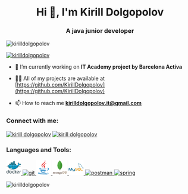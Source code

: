 <h1 align="center">Hi 👋, I'm Kirill Dolgopolov</h1>
<h3 align="center">A java junior developer</h3>

<p align="left"> <img src="https://komarev.com/ghpvc/?username=kirilldolgopolov&label=Profile%20views&color=0e75b6&style=flat" alt="kirilldolgopolov" /> </p>

<p align="left"> <a href="https://github.com/ryo-ma/github-profile-trophy"><img src="https://github-profile-trophy.vercel.app/?username=kirilldolgopolov" alt="kirilldolgopolov" /></a> </p>

- 🔭 I’m currently working on **IT Academy project by Barcelona Activa**

- 👨‍💻 All of my projects are available at [https://github.com/KirillDolgopolov](https://github.com/KirillDolgopolov)

- 📫 How to reach me **kirilldolgopolov.it@gmail.com**

<h3 align="left">Connect with me:</h3>
<p align="left">
<a href="https://linkedin.com/in/kirill dolgopolov" target="blank"><img align="center" src="https://raw.githubusercontent.com/rahuldkjain/github-profile-readme-generator/master/src/images/icons/Social/linked-in-alt.svg" alt="kirill dolgopolov" height="30" width="40" /></a>
<a href="https://fb.com/kirill dolgopolov" target="blank"><img align="center" src="https://raw.githubusercontent.com/rahuldkjain/github-profile-readme-generator/master/src/images/icons/Social/facebook.svg" alt="kirill dolgopolov" height="30" width="40" /></a>
</p>

<h3 align="left">Languages and Tools:</h3>
<p align="left"> <a href="https://www.docker.com/" target="_blank" rel="noreferrer"> <img src="https://raw.githubusercontent.com/devicons/devicon/master/icons/docker/docker-original-wordmark.svg" alt="docker" width="40" height="40"/> </a> <a href="https://git-scm.com/" target="_blank" rel="noreferrer"> <img src="https://www.vectorlogo.zone/logos/git-scm/git-scm-icon.svg" alt="git" width="40" height="40"/> </a> <a href="https://www.java.com" target="_blank" rel="noreferrer"> <img src="https://raw.githubusercontent.com/devicons/devicon/master/icons/java/java-original.svg" alt="java" width="40" height="40"/> </a> <a href="https://www.mongodb.com/" target="_blank" rel="noreferrer"> <img src="https://raw.githubusercontent.com/devicons/devicon/master/icons/mongodb/mongodb-original-wordmark.svg" alt="mongodb" width="40" height="40"/> </a> <a href="https://www.mysql.com/" target="_blank" rel="noreferrer"> <img src="https://raw.githubusercontent.com/devicons/devicon/master/icons/mysql/mysql-original-wordmark.svg" alt="mysql" width="40" height="40"/> </a> <a href="https://postman.com" target="_blank" rel="noreferrer"> <img src="https://www.vectorlogo.zone/logos/getpostman/getpostman-icon.svg" alt="postman" width="40" height="40"/> </a> <a href="https://spring.io/" target="_blank" rel="noreferrer"> <img src="https://www.vectorlogo.zone/logos/springio/springio-icon.svg" alt="spring" width="40" height="40"/> </a> </p>

<p><img align="center" src="https://github-readme-stats.vercel.app/api/top-langs?username=kirilldolgopolov&show_icons=true&locale=en&layout=compact" alt="kirilldolgopolov" /></p>

